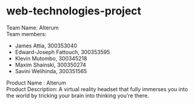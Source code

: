 # web-technologies-project

<p>Team Name: Alterum <br>
Team members:
<ul> 
    <li>James Attia, 300353040</li>
    <li>Edward-Joseph Fattouch, 300353595</li>
    <li>Klevin Mutombo, 300345218</li>
    <li>Maxim Shainski, 300350274</li>
    <li>Savini Welihinda, 300351565</li>
</ul>
Product Name : Alterum <br>
Product Description: A virtual reality headset that fully immerses you into the world by tricking your brain into thinking you're there. </p>
